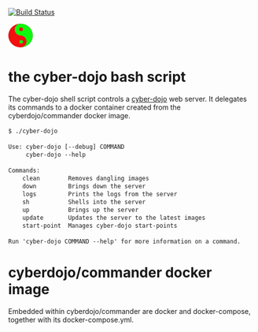 [![Build Status](https://travis-ci.org/cyber-dojo/commander.svg?branch=master)](https://travis-ci.org/cyber-dojo/commander)

<img src="https://raw.githubusercontent.com/cyber-dojo/nginx/master/images/home_page_logo.png" alt="cyber-dojo yin/yang logo" width="50px" height="50px"/>

# the **cyber-dojo** bash script

The cyber-dojo shell script controls a
[cyber-dojo](http://cyber-dojo.org) web server.
It delegates its commands to a docker container created from the
cyberdojo/commander docker image.

```
$ ./cyber-dojo

Use: cyber-dojo [--debug] COMMAND
     cyber-dojo --help

Commands:
    clean        Removes dangling images
    down         Brings down the server
    logs         Prints the logs from the server
    sh           Shells into the server
    up           Brings up the server
    update       Updates the server to the latest images
    start-point  Manages cyber-dojo start-points

Run 'cyber-dojo COMMAND --help' for more information on a command.
```

# **cyberdojo/commander** docker image

Embedded within cyberdojo/commander are docker and docker-compose, together with its
docker-compose.yml.
